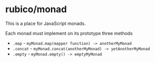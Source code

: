 # rubico/monad

This is a place for JavaScript monads.

Each monad must implement on its prototype three methods
 * `.map` - `myMonad.map(mapper function) -> anotherMyMonad`
 * `.concat` - `myMonad.concat(anotherMyMonad) -> yetAnotherMyMonad`
 * `.empty` - `myMonad.empty() -> emptyMyMonad`
